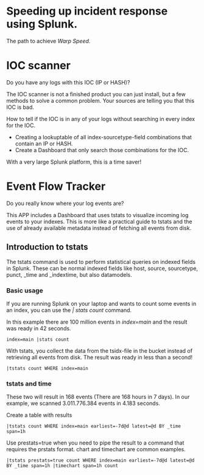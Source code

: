 # Speeding up incident response using Splunk.

The path to achieve *Warp Speed*.

# IOC scanner

Do you have any logs with this IOC (IP or HASH)?

The IOC scanner is not a finished product you can just install, but a few methods to solve a common problem. Your sources are telling you that this IOC is bad.

How to tell if the IOC is in any of your logs without searching in every index for the IOC.

- Creating a lookuptable of all index-sourcetype-field combinations that contain an IP or HASH.
- Create a Dashboard that only search those combinations for the IOC.

With a very large Splunk platform, this is a time saver!

# Event Flow Tracker

Do you really know where your log events are?

This APP includes a Dashboard that uses tstats to visualize incoming log events
to your indexes. This is more like a practical guide to tstats and the use of
already available metadata instead of fetching all events from disk.

## Introduction to tstats

The tstats command is used to perform statistical queries on indexed fields in
Splunk. These can be normal indexed fields like host, source, sourcetype,
punct, _time and _indextime, but also datamodels.

### Basic usage
If you are running Splunk on your laptop and wants to count some events in an index, you can use the *| stats count* command. 

In this example there are 100 million events in *index=main* and the result was ready in 42 seconds.

```
index=main |stats count
```


With tstats, you collect the data from the tsidx-file in the bucket instead of retrieving all events from disk.  The result was ready in less than a second!

```
|tstats count WHERE index=main
```

### tstats and time
These two will result in 168 events (There are 168 hours in 7 days). In our example, we scanned 3.011.776.384 events in 4.183 seconds.
 
Create a table with results
```
|tstats count WHERE index=main earliest=-7d@d latest=@d BY _time span=1h
```

Use prestats=true when you need to pipe the result to a command that requires the prstats format. chart and timechart are common examples.
```
|tstats prestats=true count WHERE index=main earliest=-7d@d latest=@d BY _time span=1h |timechart span=1h count 
```


